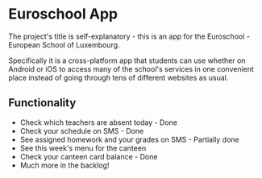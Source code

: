 # Euroschool App
The project's title is self-explanatory - this is an app for the Euroschool - European School of Luxembourg.

Specifically it is a cross-platform app that students can use whether on Android or iOS to access many of the school's services in one convenient place instead of going through tens of different websites as usual.

## Functionality
* Check which teachers are absent today - Done
* Check your schedule on SMS - Done
* See assigned homework and your grades on SMS - Partially done
* See this week's menu for the canteen
* Check your canteen card balance - Done
* Much more in the backlog!
